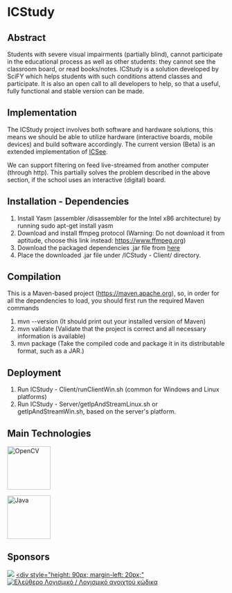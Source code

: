 ICStudy
=======

Abstract
--------
Students with severe visual impairments (partially blind), cannot participate in the educational process as well as other students: they cannot see the classroom board, or read books/notes. ICStudy is a solution developed by SciFY which helps students with such conditions attend classes and participate. It is also an open call to all developers to help, so that a useful, fully functional and stable version can be made.

Implementation
--------------
The ICStudy project involves both software and hardware solutions, this means we should be able to utilize hardware (interactive boards, mobile devices) and build software accordingly. The current version (Beta) is an extended implementation of [ICSee][1].

We can support filtering on feed live-streamed from another computer (through http). This partially solves the problem described in the above section, if the school uses an interactive (digital) board.

Installation - Dependencies
---------------------------
1. Install Yasm (assembler /disassembler for the Intel x86 architecture) by running sudo apt-get install yasm
2. Download and install ffmpeg protocol (Warning: Do not download it from aptitude, choose this link instead: <a href="https://www.ffmpeg.org">https://www.ffmpeg.org</a>)
3. Download the packaged dependencies .jar file from <a href="https://www.dropbox.com/s/0c4sn7gphkbv3p1/ICStudy-1.0-SNAPSHOT-jar-with-dependencies.jar?dl=1">here</a>
4. Place the downloaded .jar file under /ICStudy - Client/ directory.

Compilation
-----------
This is a Maven-based project (<a href="https://maven.apache.org/">https://maven.apache.org</a>), so, in order for all the dependencies to load, you should first run the required Maven commands

1. mvn --version (It should print out your installed version of Maven)
2. mvn validate (Validate that the project is correct and all necessary information is available)
3. mvn package (Take the compiled code and package it in its distributable format, such as a JAR.)

Deployment
----------
1. Run ICStudy - Client/runClientWin.sh (common for Windows and Linux platforms)
2. Run ICStudy - Server/getIpAndStreamLinux.sh or getIpAndStreamWin.sh, based on the server's platform.

Main Technologies
-----------------
<a href="http://opencv.org/"><img src="http://upload.wikimedia.org/wikipedia/commons/thumb/3/32/OpenCV_Logo_with_text_svg_version.svg/750px-OpenCV_Logo_with_text_svg_version.svg.png" alt="OpenCV" width="100px"></a>

<a href="http://openjdk.java.net/"><img src="http://upload.wikimedia.org/wikipedia/commons/thumb/f/f5/OpenJDK_logo.png/200px-OpenJDK_logo.png" alt="Java" width="100px"></a>

[1]: http://www.scify.gr/site/en/projects/in-progress/icsee

Sponsors
--------
<a href="http://www.scify.gr/site/en/"><img src="http://www.scify.gr/site/images/scify/scify_logo_108.png"></a>
<a href="https://ellak.gr/" title="Ελεύθερο Λογισμικό / Λογισμικό ανοιχτού κώδικα" rel="home"><div style="height: 90px; margin-left: 20px;"  <img src="https://ellak.gr/wp-content/uploads/2015/09/el-lak.png" alt="Ελεύθερο Λογισμικό / Λογισμικό ανοιχτού κώδικα" title="Ελεύθερο Λογισμικό / Λογισμικό ανοιχτού κώδικα"></div></a>
